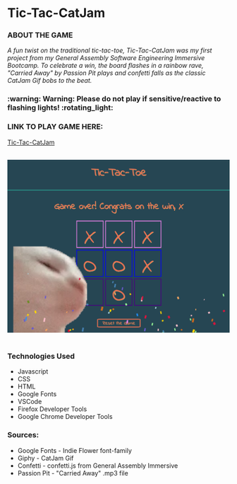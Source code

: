 <h1>Tic-Tac-CatJam</h1>

<h3>ABOUT THE GAME</h3>

<i>
A fun twist on the traditional tic-tac-toe, Tic-Tac-CatJam was my first project from my General Assembly Software Engineering Immersive Bootcamp. To celebrate a win, the board flashes in a rainbow rave, "Carried Away" by Passion Pit plays and confetti falls as the classic CatJam Gif bobs to the beat.</i>
<h3>:warning: Warning: Please do not play if sensitive/reactive to flashing lights! :rotating_light:
<br>
<h3>LINK TO PLAY GAME HERE:</h3>
<a href="https://amandatictactoe.netlify.app">Tic-Tac-CatJam</a>
<br>
<br>

![Game Screenshot](./tictaccatjam.png)
<br>
<br>
<h3>Technologies Used</h3>
<ul>
  <li>Javascript</li>
  <li>CSS</li>
  <li>HTML</li>
  <li>Google Fonts</li>
  <li>VSCode</li>
  <li>Firefox Developer Tools</li>
  <li>Google Chrome Developer Tools</li>
</ul>
<h3>Sources:</h3>
<ul>
  <li>Google Fonts - Indie Flower font-family</li>
  <li>Giphy - CatJam Gif</li>
  <li>Confetti - confetti.js from General Assembly Immersive</li>
  <li>Passion Pit - "Carried Away" .mp3 file</li>